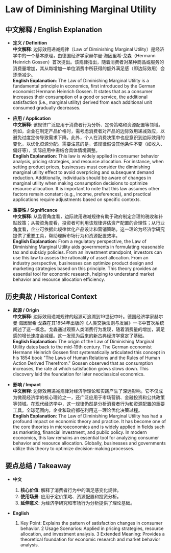 # Law of Diminishing Marginal Utility

## 中文解释 / English Explanation

* **定义 / Definition**  
  **中文解释**: 边际效用递减规律（Law of Diminishing Marginal Utility）是经济学中的一个基本原理，由德国经济学家赫尔曼·海因里希·戈森（Hermann Heinrich Gossen）首次提出。该规律指出，随着消费者对某种商品或服务的消费量增加，其从每增加一单位消费中所获得的额外满足感（即边际效用）会逐渐减少。  
  **English Explanation**: The Law of Diminishing Marginal Utility is a fundamental principle in economics, first introduced by the German economist Hermann Heinrich Gossen. It states that as a consumer increases their consumption of a good or service, the additional satisfaction (i.e., marginal utility) derived from each additional unit consumed gradually decreases.

* **应用 / Application**  
  **中文解释**: 该规律广泛应用于消费者行为分析、定价策略和资源配置等领域。例如，企业在制定产品价格时，需考虑消费者对产品的边际效用递减效应，以避免过度定价导致需求下降。此外，个人在消费决策中也应意识到边际效用的变化，以优化资源分配。需要注意的是，该规律假设其他条件不变（如收入、偏好等），实际应用中需结合具体情境调整。  
  **English Explanation**: This law is widely applied in consumer behavior analysis, pricing strategies, and resource allocation. For instance, when setting product prices, businesses must consider the diminishing marginal utility effect to avoid overpricing and subsequent demand reduction. Additionally, individuals should be aware of changes in marginal utility when making consumption decisions to optimize resource allocation. It is important to note that this law assumes other factors remain constant (e.g., income, preferences), and practical applications require adjustments based on specific contexts.

* **重要性 / Significance**  
  **中文解释**: 从监管角度看，边际效用递减规律有助于政府制定合理的税收和补贴政策；从投资角度看，投资者可利用该规律评估资产配置的合理性；从行业角度看，企业可依据此规律优化产品设计和营销策略。这一理论为经济学研究提供了重要工具，帮助理解市场行为和资源配置效率。  
  **English Explanation**: From a regulatory perspective, the Law of Diminishing Marginal Utility aids governments in formulating reasonable tax and subsidy policies. From an investment standpoint, investors can use this law to assess the rationality of asset allocation. From an industry perspective, businesses can optimize product design and marketing strategies based on this principle. This theory provides an essential tool for economic research, helping to understand market behavior and resource allocation efficiency.

## 历史典故 / Historical Context

* **起源 / Origin**  
  **中文解释**: 边际效用递减规律的起源可追溯到19世纪中叶。德国经济学家赫尔曼·海因里希·戈森在其1854年出版的《人类交换法则与发展》一书中首次系统阐述了这一概念。戈森通过观察人类消费行为发现，随着消费量的增加，满足感的增长速度会减缓。这一发现为后来的新古典经济学奠定了基础。  
  **English Explanation**: The origin of the Law of Diminishing Marginal Utility dates back to the mid-19th century. The German economist Hermann Heinrich Gossen first systematically articulated this concept in his 1854 book "The Laws of Human Relations and the Rules of Human Action Derived Therefrom." Gossen observed that as consumption increases, the rate at which satisfaction grows slows down. This discovery laid the foundation for later neoclassical economics.

* **影响 / Impact**  
  **中文解释**: 边际效用递减规律对经济学理论和实践产生了深远影响。它不仅成为微观经济学的核心理论之一，还广泛应用于市场营销、金融投资和公共政策等领域。在现代经济学中，这一规律仍然是分析消费者行为和资源配置的重要工具。全球范围内，企业和政府都在利用这一理论优化决策过程。  
  **English Explanation**: The Law of Diminishing Marginal Utility has had a profound impact on economic theory and practice. It has become one of the core theories in microeconomics and is widely applied in fields such as marketing, financial investment, and public policy. In modern economics, this law remains an essential tool for analyzing consumer behavior and resource allocation. Globally, businesses and governments utilize this theory to optimize decision-making processes.

## 要点总结 / Takeaway

* **中文**  
  1. **核心价值**: 解释了消费者行为中的满足感变化规律。
  2. **使用场景**: 应用于定价策略、资源配置和投资分析。
  3. **延伸意义**: 为经济学研究和市场行为分析提供了理论基础。

* **English**  
  1. Key Point: Explains the pattern of satisfaction changes in consumer behavior.
  2 Usage Scenarios: Applied in pricing strategies, resource allocation, and investment analysis.
  3 Extended Meaning: Provides a theoretical foundation for economic research and market behavior analysis.